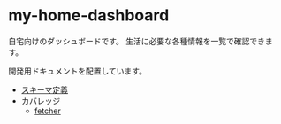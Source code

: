 # my-home-dashboard

自宅向けのダッシュボードです。
生活に必要な各種情報を一覧で確認できます。

開発用ドキュメントを配置しています。

- [スキーマ定義](database/README.md)
- カバレッジ
  - [fetcher](coverage/fetcher/lcov-report/index.html)
